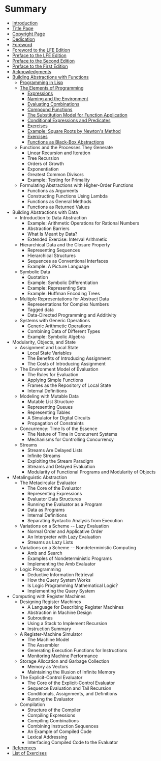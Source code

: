 # Summary

* [Introduction](README.md)
* [Title Page](fm/title-page.md)
* [Copyright Page](fm/copyright-page.md)
* [Dedication](fm/dedication.md)
* [Foreword](fm/foreword.md)
* [Foreword to the LFE Edition](fm/lfe-foreword.md)
* [Preface to the LFE Edition](fm/preface-3.md)
* [Preface to the Second Edition](fm/preface-2.md)
* [Preface to the First Edition](fm/preface-1.md)
* [Acknowledgments](fm/acknowledgments.md)
* [Building Abstractions with Functions](ch1/building-abstractions-with-functions.md)
   * [Programming in Lisp](ch1/programming-in-lisp.md)
   * [The Elements of Programming](ch1/the-elements-of-programming.md)
       * [Expressions](ch1/expressions.md)
       * [Naming and the Environment](ch1/naming-and-the-environment.md)
       * [Evaluating Combinations](ch1/evaluating-combinations.md)
       * [Compound Functions](ch1/compound-functions.md)
       * [The Substitution Model for Function Application](ch1/the-substitution-model-for-function-application.md)
       * [Conditional Expressions and Predicates](ch1/conditional-expressions-and-predicates.md)
       * [Exercises](ch1/exercises-1.md)
       * [Example: Square Roots by Newton's Method](ch1/example-square-roots-by-newtons-method.md)
       * [Exercises](ch1/exercises-2.md)
       * [Functions as Black-Box Abstractions](ch1/functions-as-black-box-abstractions.md)
   * Functions and the Processes They Generate
       * Linear Recursion and Iteration
       * Tree Recursion
       * Orders of Growth
       * Exponentiation
       * Greatest Common Divisors
       * Example: Testing for Primality
   * Formulating Abstractions with Higher-Order Functions
       * Functions as Arguments
       * Constructing Functions Using Lambda
       * Functions as General Methods
       * Functions as Returned Values
* Building Abstractions with Data
   * Introduction to Data Abstraction
       * Example: Arithmetic Operations for Rational Numbers
       * Abstraction Barriers
       * What Is Meant by Data?
       * Extended Exercise: Interval Arithmetic
   * Hierarchical Data and the Closure Property
       * Representing Sequences
       * Hierarchical Structures
       * Sequences as Conventional Interfaces
       * Example: A Picture Language
   * Symbolic Data
       * Quotation
       * Example: Symbolic Differentiation
       * Example: Representing Sets
       * Example: Huffman Encoding Trees
   * Multiple Representations for Abstract Data
       * Representations for Complex Numbers
       * Tagged data
       * Data-Directed Programming and Additivity
   * Systems with Generic Operations
       * Generic Arithmetic Operations
       * Combining Data of Different Types
       * Example: Symbolic Algebra
* Modularity, Objects, and State
   * Assignment and Local State
       * Local State Variables
       * The Benefits of Introducing Assignment
       * The Costs of Introducing Assignment
   * The Environment Model of Evaluation
       * The Rules for Evaluation
       * Applying Simple Functions
       * Frames as the Repository of Local State
       * Internal Definitions
   * Modeling with Mutable Data
       * Mutable List Structure
       * Representing Queues
       * Representing Tables
       * A Simulator for Digital Circuits
       * Propagation of Constraints
   * Concurrency: Time Is of the Essence
       * The Nature of Time in Concurrent Systems
       * Mechanisms for Controlling Concurrency
   * Streams
       * Streams Are Delayed Lists
       * Infinite Streams
       * Exploiting the Stream Paradigm
       * Streams and Delayed Evaluation
       * Modularity of Functional Programs and Modularity of Objects
* Metalinguistic Abstraction
   * The Metacircular Evaluator
       * The Core of the Evaluator
       * Representing Expressions
       * Evaluator Data Structures
       * Running the Evaluator as a Program
       * Data as Programs
       * Internal Definitions
       * Separating Syntactic Analysis from Execution
   * Variations on a Scheme -- Lazy Evaluation
       * Normal Order and Applicative Order
       * An Interpreter with Lazy Evaluation
       * Streams as Lazy Lists
   * Variations on a Scheme -- Nondeterministic Computing
       * Amb and Search
       * Examples of Nondeterministic Programs
       * Implementing the Amb Evaluator
   * Logic Programming
       * Deductive Information Retrieval
       * How the Query System Works
       * Is Logic Programming Mathematical Logic?
       * Implementing the Query System
* Computing with Register Machines
   * Designing Register Machines
       * A Language for Describing Register Machines
       * Abstraction in Machine Design
       * Subroutines
       * Using a Stack to Implement Recursion
       * Instruction Summary
   * A Register-Machine Simulator
       * The Machine Model
       * The Assembler
       * Generating Execution Functions for Instructions
       * Monitoring Machine Performance
   * Storage Allocation and Garbage Collection
       * Memory as Vectors
       * Maintaining the Illusion of Infinite Memory
   * The Explicit-Control Evaluator
       * The Core of the Explicit-Control Evaluator
       * Sequence Evaluation and Tail Recursion
       * Conditionals, Assignments, and Definitions
       * Running the Evaluator
   * Compilation
       * Structure of the Compiler
       * Compiling Expressions
       * Compiling Combinations
       * Combining Instruction Sequences
       * An Example of Compiled Code
       * Lexical Addressing
       * Interfacing Compiled Code to the Evaluator
* [References](bm/references.md)
* [List of Exercises](bm/list-of-exercises.md)

